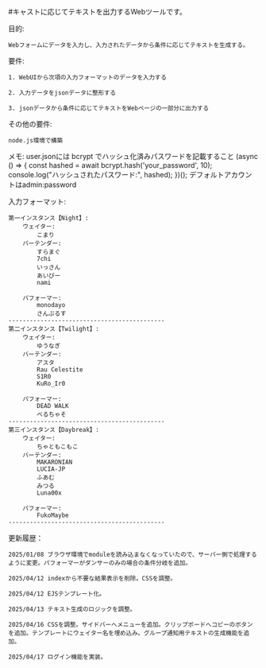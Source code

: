 #キャストに応じてテキストを出力するWebツールです。

目的:

    Webフォームにデータを入力し、入力されたデータから条件に応じてテキストを生成する。

要件: 

    1. WebUIから次項の入力フォーマットのデータを入力する

    2. 入力データをjsonデータに整形する

    3. jsonデータから条件に応じてテキストをWebページの一部分に出力する

その他の要件:

    node.js環境で構築

メモ:
    user.jsonには bcrypt でハッシュ化済みパスワードを記載すること
    (async () => {
        const hashed = await bcrypt.hash('your_password', 10);
        console.log("ハッシュされたパスワード:", hashed);
    })();
    デフォルトアカウントはadmin:password

入力フォーマット: 
```
第一インスタンス【Night】:
    ウェイター:
        こまり
    バーテンダー:
        すらまぐ
        7chi
        いっさん
        あいびー
        nami

    パフォーマー:
        monodayo
        さんぷるす
--------------------------------------------
第二インスタンス【Twilight】:
    ウェイター:
        ゆうなぎ
    バーテンダー:
        アスタ
        Rau Celestite
        S1R0
        KuRo_Ir0

    パフォーマー:
        DEAD WALK
        べるちゃそ
-------------------------------------------- 
第三インスタンス【Daybreak】:
    ウェイター:
        ちゃともこもこ
    バーテンダー:
        MAKARONIAN
        LUCIA-JP
        ふあむ
        みつる
        Luna00x

    パフォーマー:
        FukoMaybe
--------------------------------------------
```
更新履歴：

    2025/01/08 ブラウザ環境でmoduleを読み込まなくなっていたので、サーバー側で処理するように変更。パフォーマーがダンサーのみの場合の条件分岐を追加。

    2025/04/12 indexから不要な結果表示を削除。CSSを調整。

    2025/04/12 EJSテンプレート化。
    
    2025/04/13 テキスト生成のロジックを調整。

    2025/04/16 CSSを調整。サイドバーへメニューを追加。クリップボードへコピーのボタンを追加。テンプレートにウェイター名を埋め込み。グループ通知用テキストの生成機能を追加。

    2025/04/17 ログイン機能を実装。